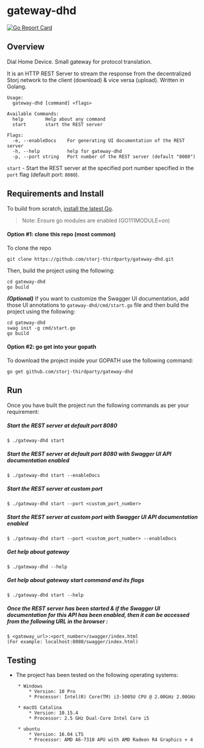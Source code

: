 # gateway-dhd

[![Go Report Card](https://goreportcard.com/badge/github.com/storj-thirdparty/gateway-dhd)](https://goreportcard.com/report/github.com/storj-thirdparty/gateway-dhd)



## Overview

Dial Home Device. Small gateway for protocol translation.

It is an HTTP REST Server to stream the response from the decentralized Storj network to the client (download) & vice versa (upload). Written in Golang.

```
Usage:
  gateway-dhd [command] <flags>

Available Commands:
  help        Help about any command
  start       start the REST server

Flags:
  -e, --enableDocs    For generating UI documentation of the REST server
  -h, --help          help for gateway-dhd
  -p, --port string   Port number of the REST server (default "8080")
```  
  
```start``` - Start the REST server at the specified port number specified in the ```port``` flag (default port: ```8080```).


## Requirements and Install
To build from scratch, [install the latest Go](https://golang.org/doc/install#install).

> Note: Ensure go modules are enabled (GO111MODULE=on)

#### Option #1: clone this repo (most common)
To clone the repo
```
git clone https://github.com/storj-thirdparty/gateway-dhd.git
```
Then, build the project using the following:
```
cd gateway-dhd
go build
```
***(Optional)*** If you want to customize the Swagger UI documentation, add those UI annotations to ```gateway-dhd/cmd/start.go``` file and then build the project using the following:
```
cd gateway-dhd
swag init -g cmd/start.go
go build
```
#### Option #2: go get into your gopath
To download the project inside your GOPATH use the following command:
```
go get github.com/storj-thirdparty/gateway-dhd
```
## Run
Once you have built the project run the following commands as per your requirement:

##### Start the REST server at default port 8080
```
$ ./gateway-dhd start
```
##### Start the REST server at default port 8080 with Swagger UI API documentation enabled
```
$ ./gateway-dhd start --enableDocs
```
##### Start the REST server at custom port
```
$ ./gateway-dhd start --port <custom_port_number>
```
##### Start the REST server at custom port with Swagger UI API documentation enabled
```
$ ./gateway-dhd start --port <custom_port_number> --enableDocs
```
##### Get help about gateway
```
$ ./gateway-dhd --help
```
##### Get help about gateway start command and its flags
```
$ ./gateway-dhd start --help
```
##### Once the REST server has been started & if the Swagger UI documentation for this API has been enabled, then it can be accessed from the following URL in the browser :
```
$ <gateway_url>:<port_number>/swagger/index.html
(For example: localhost:8080/swagger/index.html)
```

## Testing
* The project has been tested on the following operating systems:
```
	* Windows
		* Version: 10 Pro
		* Processor: Intel(R) Core(TM) i3-5005U CPU @ 2.00GHz 2.00GHz

	* macOS Catalina
		* Version: 10.15.4
		* Processor: 2.5 GHz Dual-Core Intel Core i5

	* ubuntu
		* Version: 16.04 LTS
		* Processor: AMD A6-7310 APU with AMD Radeon R4 Graphics × 4
```	
